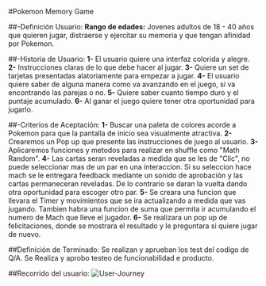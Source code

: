 #Pokemon Memory Game

##-Definición Usuario:
<b>Rango de edades:</b> Jovenes adultos de 18 - 40 años que quieren jugar, distraerse y ejercitar su memoria y que tengan afinidad por Pokemon.

##-Historia de Usuario:
<b>1-</b> El usuario quiere una interfaz colorida y alegre.
<b>2-</b> Instrucciones claras de lo que debe hacer al jugar.
<b>3-</b> Quiere un set de tarjetas presentadas alatoriamente para empezar a jugar.
<b>4-</b> El usuario quiere saber de alguna manera como va avanzando en el juego, si va encontrando las parejas o no.
<b>5-</b> Quiere saber cuanto tiempo duro y el puntaje acumulado.
<b>6-</b> Al ganar el juego quiere tener otra oportunidad para jugarlo.

##-Criterios de Aceptación:
<b>1-</b> Buscar una paleta de colores acorde a Pokemon para que la pantalla de inicio sea visualmente atractiva.
<b>2-</b> Crearemos un Pop up que presente las instrucciones de juego al usuario.
<b>3-</b> Aplicaremos funciones y metodos para realizar en shuffle como "Math Random".
<b>4-</b> Las cartas seran reveladas a medida que se les de "Clic", no puede seleccionar mas de un par en una interaccion. Si su seleccion hace mach se le entregara feedback mediante un sonido de aprobación y las cartas permaneceran reveladas. De lo contrario se daran la vuelta dando otra oportunidad para escoger otro par.
<b>5-</b> Se creara una funcion que llevara el Timer y movimientos que se ira actualizando a medida que vas jugando. Tambien habra una funcion de suma que permita ir acumulando el numero de Mach que lleve el jugador.
<b>6-</b> Se realizara un pop up de felicitaciones, donde se mostrara el resultado y le preguntara si quiere jugar de nuevo.

##Definición de Terminado:
Se realizan y aprueban los test del codigo de Q/A.
Se Realiza y aprobo testeo de funcionabilidad e producto.

##Recorrido del usuario:
![User-Journey](src/img/user-journey.png)



